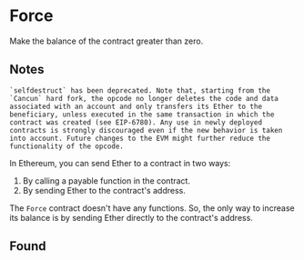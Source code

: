 # Force

Make the balance of the contract greater than zero.

## Notes

```
`selfdestruct` has been deprecated. Note that, starting from the `Cancun` hard fork, the opcode no longer deletes the code and data associated with an account and only transfers its Ether to the beneficiary, unless executed in the same transaction in which the contract was created (see EIP-6780). Any use in newly deployed contracts is strongly discouraged even if the new behavior is taken into account. Future changes to the EVM might further reduce the functionality of the opcode.
````

In Ethereum, you can send Ether to a contract in two ways:

1. By calling a payable function in the contract.
2. By sending Ether to the contract's address.

The `Force` contract doesn't have any functions. So, the only way to increase its balance is by sending Ether directly to the contract's address.

## Found

